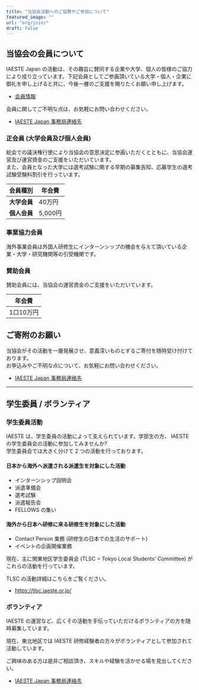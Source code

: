 ```yaml
---
title: "当協会活動へのご協賛やご参加について"
featured_image: ""
url: "org/join/"
draft: false
---
```


## 当協会の会員について

IAESTE Japan の活動は、その趣旨に賛同する企業や大学、個人の皆様のご協力により成り立っています。下記会員としてご参画頂いている大学・個人・企業に御礼を申し上げると共に、今後一層のご支援を賜りたくお願い申し上げます。

- [会員情報](members.md)

会員に関してご不明な点は、お気軽にお問い合わせください。

- [IAESTE Japan 事務局連絡先](contact.md)

### 正会員 (大学会員及び個人会員)

総会での議決権行使により当協会の意思決定に参画いただくとともに、当協会運営及び運営資金のご支援をいただいています。<br>
また、会員となった大学には選考試験に関する早期の募集告知、応募学生の選考試験受験料割引を行っています。

| 会員種別 | 年会費  |
| ------- | ------ |
| **大学会員** | 40万円  |
| **個人会員** | 5,000円 |

### 事業協力会員

海外事業会員は外国人研修生にインターンシップの機会を与えて頂いている企業・大学・研究機関等の引受機関です。

### 賛助会員

賛助会員には、当協会の運営資金のご支援をいただいています。

| 年会費    |
| -------- |
| 1口10万円 |


## ご寄附のお願い
当協会がその活動を一層発展させ、意義深いものとするご寄付を随時受け付けております。<br>
お申込みやご不明な点について、お気軽にお問い合わせください。

- [IAESTE Japan 事務局連絡先](contact.md)

---

## 学生委員 / ボランティア

### 学生委員活動

IAESTE は、学生委員の活動によって支えられています。学部生の方、 IAESTE の学生委員会の活動に参加してみませんか?<br>
学生委員会では大きく分けて 2 つの活動を行っております。

#### 日本から海外へ派遣される派遣生を対象にした活動

- インターンシップ説明会
- 派遣準備会
- 選考試験
- 派遣報告会
- FELLOWS の集い

#### 海外から日本へ研修に来る研修生を対象にした活動

- Contact Person 業務 (研修生の日本での生活のサポート)
- イベントの企画開催業務

現在、主に関東地区学生委員会 (TLSC = Tokyo Local Students' Committee) がこれらの活動を行っています。

TLSC の活動詳細はこちらをご覧ください。
- https://tlsc.iaeste.or.jp/

### ボランティア

IAESTE の運営など、広くその活動を手伝っていただけるボランティアの方を随時募集しています。

現在、東北地区では IAESTE 研修経験者の方々がボランティアとして参加されて活動しています。

ご興味のある方は是非ご相談頂き、スキルや経験を活かせる場を見出してください。
- [IAESTE Japan 事務局連絡先](contact.md)
